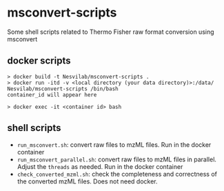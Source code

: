 # msconvert-scripts
Some shell scripts related to Thermo Fisher raw format conversion using msconvert

## docker scripts
```shell
> docker build -t Nesvilab/msconvert-scripts .
> docker run -itd -v <local directory (your data directory)>:/data/ Nesvilab/msconvert-scripts /bin/bash
container_id will appear here

> docker exec -it <container id> bash
```

## shell scripts
- `run_msconvert.sh`: convert raw files to mzML files. Run in the docker container
- `run_msconvert_parallel.sh`: convert raw files to mzML files in parallel. Adjust the `threads` as needed. Run in the docker container
- `check_converted_mzml.sh`: check the completeness and correctness of the converted mzML files. Does not need docker.
